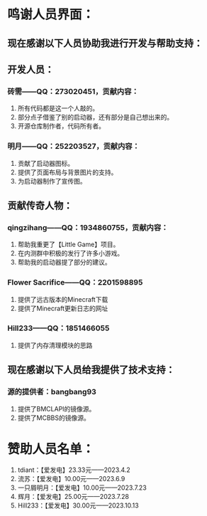 # 鸣谢人员界面：
## 现在感谢以下人员协助我进行开发与帮助支持：

## 开发人员：

### 砖需——QQ：273020451，贡献内容：

1. 所有代码都是这一个人敲的。
2. 部分点子借鉴了别的启动器，还有部分是自己想出来的。
3. 开源仓库制作者，代码所有者。

### 明月——QQ：252203527，贡献内容：

1. 贡献了启动器图标。
2. 提供了页面布局与背景图片的支持。
3. 为启动器制作了宣传图。

## 贡献传奇人物：

### qingzihang——QQ：1934860755，贡献内容：

1. 帮助我重更了【Little Game】项目。
2. 在内测群中积极的发行了许多小游戏。
3. 帮助我的启动器提了部分的建议。

### Flower Sacrifice——QQ：2201598895

1. 提供了远古版本的Minecraft下载
2. 提供了Minecraft更新日志的网址

### Hill233——QQ：1851466055

1. 提供了内存清理模块的思路

## 现在感谢以下人员给我提供了技术支持：

### 源的提供者：bangbang93

1. 提供了BMCLAPI的镜像源。
2. 提供了MCBBS的镜像源。

# 赞助人员名单：

1. tdiant：【爱发电】23.33元——2023.4.2
2. 流苏：【爱发电】10.00元——2023.6.9
3. 一只屑明月：【爱发电】10.00元——2023.7.23
4. 辉月：【爱发电】25.00元——2023.7.28
5. Hill233：【爱发电】30.00元——2023.10.13